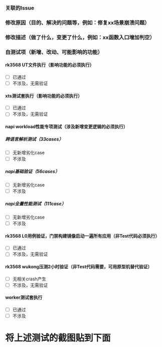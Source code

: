 ### 关联的Issue

### 修改原因（目的、解决的问题等，例如：修复xx场景崩溃问题）

### 修改描述（做了什么，变更了什么，例如：xx函数入口增加判空）

### 自测试项（新增、改动、可能影响的功能）
#### rk3568 UT文件执行（影响功能的必须执行）
- [ ] 已通过
- [ ] 不涉及，无需验证
#### xts测试套执行（影响功能的必须执行）
- [ ] 已通过
- [ ] 不涉及，无需验证
#### napi workload性能专项测试（涉及新增变更逻辑的必须执行）
##### 跨语言解析测试（33cases）
- [ ] 无新增劣化case
- [ ] 不涉及
##### napi基础验证（56cases）
- [ ] 无新增劣化case
- [ ] 不涉及
##### napi全量性能测试（111case）
- [ ] 无新增劣化case
- [ ] 不涉及
#### rk3568 L0用例验证，门禁构建镜像启动一遍所有应用（非Test代码必须执行）
- [ ] 已通过
- [ ] 不涉及，无需验证
#### rk3568 wukong压测2小时验证（非Test代码需要，可用原型机替代验证）
- [ ] 无相关crash产生
- [ ] 不涉及，无需验证
#### worker测试套执行
- [ ] 已通过
- [ ] 不涉及

# 将上述测试的截图贴到下面